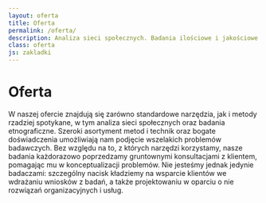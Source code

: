 ```yaml
---
layout: oferta
title: Oferta
permalink: /oferta/
description: Analiza sieci społecznych. Badania ilościowe i jakościowe. Analiza mediów. Badania etnograficzne. Projektowanie procesów i usług.
class: oferta
js: zakladki
---
```

# Oferta

W naszej ofercie znajdują się zarówno standardowe narzędzia, jak i metody rzadziej spotykane, w tym analiza sieci społecznych oraz badania etnograficzne. Szeroki asortyment metod i technik oraz bogate doświadczenia umożliwiają nam podjęcie wszelakich problemów badawczych. Bez względu na to, z których narzędzi korzystamy, nasze badania każdorazowo poprzedzamy gruntownymi konsultacjami z klientem, pomagając mu w konceptualizacji problemów. Nie jesteśmy jednak jedynie badaczami: szczególny nacisk kładziemy na wsparcie klientów we wdrażaniu wniosków z badań, a także projektowaniu w oparciu o nie rozwiązań organizacyjnych i usług.